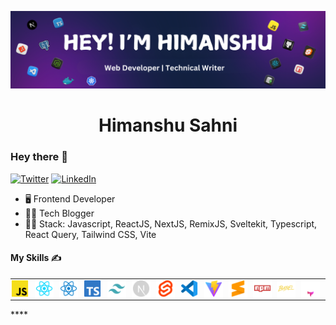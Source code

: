 [![MasterHead](https://github.com/mrhimanshusahni/mrhimanshusahni/blob/main/public/images/banner_index.png)](https://github.com/mrhimanshusahni)

<h1 align="center">
Himanshu Sahni
</h1>

### Hey there 👋

</div>
<a href="https://twitter.com/mrHimanshuSahni" target="__blank"><img src="https://img.shields.io/twitter/follow/mrHimanshuSahni?style=social" alt="Twitter"></a>
<a href="https://www.linkedin.com/in/mrhimanshusahni/" target="_blank"><img src="https://img.shields.io/badge/LinkedIn-%230077B5.svg?&style=flat-square&logo=linkedin&logoColor=white" alt="LinkedIn"></a>
</a>
<br>

- 🖥️ Frontend Developer
- 👨‍💻 Tech Blogger
- 👨‍💻 Stack: Javascript, ReactJS, NextJS, RemixJS, Sveltekit, Typescript, React Query, Tailwind CSS, Vite

#### My Skills ✍️

<table style="border: none;">
<tr style="border: none; padding: 0; margin: 0;">
    <td style="border: none; padding: 0; margin: 0;"> <img src="https://github.com/vscode-icons/vscode-icons/blob/master/icons/file_type_js_official.svg" width='30' style='margin-right: 1rem;' /> </td>
    <td style="border: none; padding: 0;"> <img src="https://github.com/vscode-icons/vscode-icons/blob/master/icons/file_type_reactjs.svg" width='30' style='margin-right: 1rem;' /> </td>
    <td style="border: none; padding: 0;"> <img src="https://github.com/vscode-icons/vscode-icons/blob/master/icons/file_type_reactts.svg" width='30' style='margin-right: 1rem;' /> </td>
    <td style="border: none; padding: 0;"> <img src="https://github.com/vscode-icons/vscode-icons/blob/master/icons/file_type_typescript_official.svg" width='30' style='margin-right: 1rem;' /> </td>
    <td style="border: none; padding: 0;"> <img src="https://github.com/vscode-icons/vscode-icons/blob/master/icons/file_type_tailwind.svg" width='30' style='margin-right: 1rem;' /> </td>
    <td style="border: none; padding: 0;"> <img src="https://github.com/vscode-icons/vscode-icons/blob/master/icons/file_type_next.svg" width='30' style='margin-right: 1rem;' /> </td>
    <td style="border: none; padding: 0;"> <img src="https://github.com/vscode-icons/vscode-icons/blob/master/icons/file_type_svelte.svg" width='30' style='margin-right: 1rem;' /> </td>
    <td style="border: none; padding: 0;"> <img src="https://github.com/vscode-icons/vscode-icons/blob/master/icons/file_type_vscode.svg" width='30' style='margin-right: 1rem;' /> </td>
    <td style="border: none; padding: 0;"> <img src="https://github.com/vscode-icons/vscode-icons/blob/master/icons/file_type_vite.svg" width='30' style='margin-right: 1rem;' /> </td>
    <td style="border: none; padding: 0;"> <img src="https://github.com/vscode-icons/vscode-icons/blob/master/icons/file_type_sublime.svg" width='30' style='margin-right: 1rem;' /> </td>
    <td style="border: none; padding: 0;"> <img src="https://github.com/vscode-icons/vscode-icons/blob/master/icons/file_type_npm.svg" width='30' style='margin-right: 1rem;' /> </td>
    <td style="border: none; padding: 0;"> <img src="https://github.com/vscode-icons/vscode-icons/blob/master/icons/file_type_babel.svg" width='30' style='margin-right: 1rem;' /> </td>
    <td style="border: none; padding: 0;"> <img src="https://github.com/vscode-icons/vscode-icons/blob/master/icons/file_type_astro.svg" width='30' style='margin-right: 1rem;' /> </td>
</tr> 
</table>****
